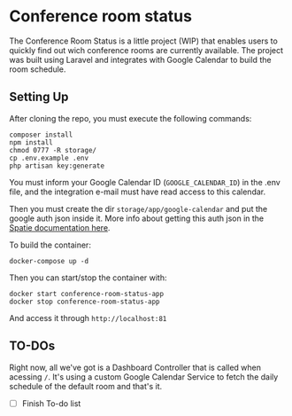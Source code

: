 # Conference room status

The Conference Room Status is a little project (WIP) that enables users to quickly find out wich conference rooms are currently available. The project was built using Laravel and integrates with Google Calendar to build the room schedule.

## Setting Up

After cloning the repo, you must execute the following commands:

    composer install
    npm install
    chmod 0777 -R storage/
    cp .env.example .env
    php artisan key:generate

You must inform your Google Calendar ID (`GOOGLE_CALENDAR_ID`) in the .env file, and the integration e-mail must have read access to this calendar.

Then you must create the dir `storage/app/google-calendar` and put the google auth json inside it. More info about getting this auth json in the [Spatie documentation here](https://github.com/spatie/laravel-google-calendar#how-to-obtain-the-credentials-to-communicate-with-google-calendar).

To build the container:

    docker-compose up -d

Then you can start/stop the container with:

    docker start conference-room-status-app
    docker stop conference-room-status-app

And access it through `http://localhost:81`

## TO-DOs

Right now, all we've got is a Dashboard Controller that is called when acessing `/`. It's using a custom Google Calendar Service to fetch the daily schedule of the default room and that's it.

- [ ] Finish To-do list

